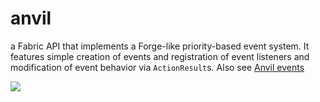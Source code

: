 # anvil
a Fabric API that implements a Forge-like priority-based event system. It features simple creation of events and registration of event listeners and modification of event behavior via `ActionResult`s.
Also see [Anvil events](https://github.com/transfarmer/anvilevents)

[![](https://jitpack.io/v/transfarmer/anvil.svg)](https://jitpack.io/#transfarmer/anvil)
